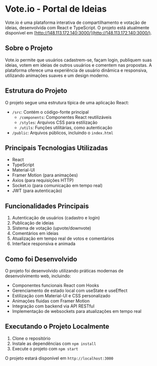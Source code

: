 # Vote.io - Portal de Ideias

Vote.io é uma plataforma interativa de compartilhamento e votação de ideias, desenvolvida com React e TypeScript. O projeto está atualmente disponível em [http://148.113.172.140:3000/](http://148.113.172.140:3000/).

## Sobre o Projeto

Vote.io permite que usuários cadastrem-se, façam login, publiquem suas ideias, votem em ideias de outros usuários e comentem nas propostas. A plataforma oferece uma experiência de usuário dinâmica e responsiva, utilizando animações suaves e um design moderno.

## Estrutura do Projeto

O projeto segue uma estrutura típica de uma aplicação React:

- `/src`: Contém o código-fonte principal
  - `/components`: Componentes React reutilizáveis
  - `/styles`: Arquivos CSS para estilização
  - `/utils`: Funções utilitárias, como autenticação
- `/public`: Arquivos públicos, incluindo o `index.html`

## Principais Tecnologias Utilizadas

- React
- TypeScript
- Material-UI
- Framer Motion (para animações)
- Axios (para requisições HTTP)
- Socket.io (para comunicação em tempo real)
- JWT (para autenticação)

## Funcionalidades Principais

1. Autenticação de usuários (cadastro e login)
2. Publicação de ideias
3. Sistema de votação (upvote/downvote)
4. Comentários em ideias
5. Atualização em tempo real de votos e comentários
6. Interface responsiva e animada

## Como foi Desenvolvido

O projeto foi desenvolvido utilizando práticas modernas de desenvolvimento web, incluindo:

- Componentes funcionais React com Hooks
- Gerenciamento de estado local com useState e useEffect
- Estilização com Material-UI e CSS personalizado
- Animações fluidas com Framer Motion
- Integração com backend via API RESTful
- Implementação de websockets para atualizações em tempo real

## Executando o Projeto Localmente

1. Clone o repositório
2. Instale as dependências com `npm install`
3. Execute o projeto com `npm start`

O projeto estará disponível em `http://localhost:3000`
